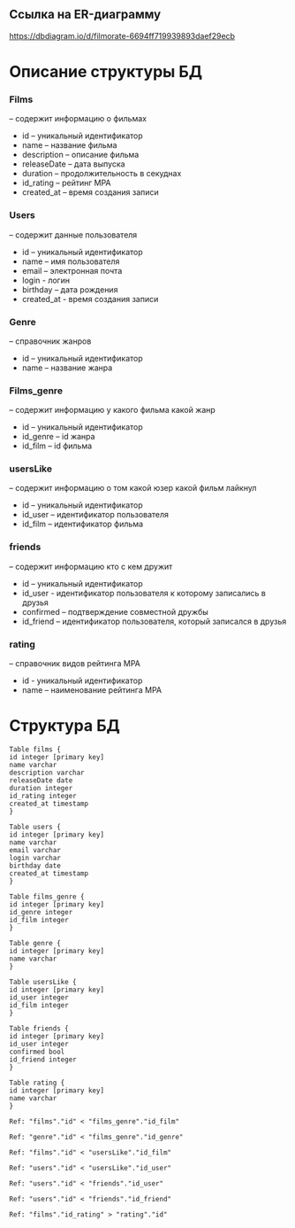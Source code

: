 ## Ссылка на ER-диаграмму

https://dbdiagram.io/d/filmorate-6694ff719939893daef29ecb

# Описание структуры БД

### Films

– содержит информацию о фильмах

- id – уникальный идентификатор
- name – название фильма
- description – описание фильма
- releaseDate – дата выпуска
- duration – продолжительность в секуднах
- id_rating – рейтинг МРА
- created_at – время создания записи

### Users

– содержит данные пользователя

- id – уникальный идентификатор
- name – имя пользователя
- email – электронная почта
- login - логин
- birthday – дата рождения
- created_at - время создания записи

### Genre

– справочник жанров

- id – уникальный идентификатор
- name – название жанра

### Films_genre

– содержит информацию у какого фильма какой жанр

- id – уникальный идентификатор
- id_genre – id жанра
- id_film – id фильма

### usersLike

– содержит информацию о том какой юзер какой фильм лайкнул

- id – уникальный идентификатор
- id_user – идентификатор пользователя
- id_film – идентификатор фильма

### friends

– содержит информацию кто с кем дружит

- id – уникальный идентификатор
- id_user - идентификатор пользователя к которому записались в друзья
- confirmed – подтверждение совместной дружбы
- id_friend – идентификатор пользователя, который записался в друзья

### rating

– справочник видов рейтинга МРА

- id - уникальный идентификатор
- name – наименование рейтинга МРА

# Структура БД

```
Table films {
id integer [primary key]
name varchar
description varchar
releaseDate date
duration integer
id_rating integer
created_at timestamp
}

Table users {
id integer [primary key]
name varchar
email varchar
login varchar
birthday date
created_at timestamp
}

Table films_genre {
id integer [primary key]
id_genre integer
id_film integer
}

Table genre {
id integer [primary key]
name varchar
}

Table usersLike {
id integer [primary key]
id_user integer
id_film integer
}

Table friends {
id integer [primary key]
id_user integer
confirmed bool
id_friend integer
}

Table rating {
id integer [primary key]
name varchar
}

Ref: "films"."id" < "films_genre"."id_film"

Ref: "genre"."id" < "films_genre"."id_genre"

Ref: "films"."id" < "usersLike"."id_film"

Ref: "users"."id" < "usersLike"."id_user"

Ref: "users"."id" < "friends"."id_user"

Ref: "users"."id" < "friends"."id_friend"

Ref: "films"."id_rating" > "rating"."id"
```
